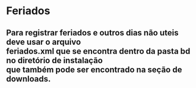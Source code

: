 <h1>Feriados</h1>

<h2><b>
Para registrar feriados e outros dias não uteis deve usar o arquivo<br>
feriados.xml que se encontra dentro da pasta bd no diretório de instalação<br>
que também pode ser encontrado na seção de downloads.<br>
</b></h2>